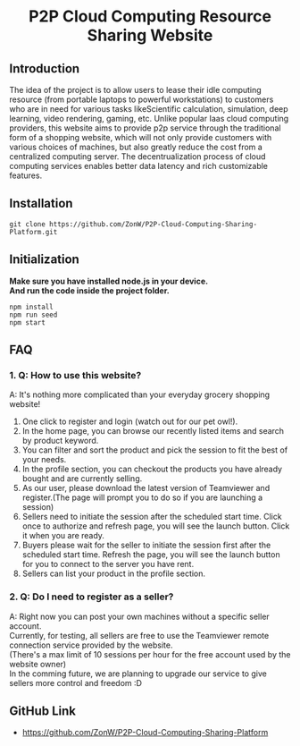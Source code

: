 
# <center>P2P Cloud Computing Resource Sharing Website</center>

## **Introduction**
The idea of the project is to allow users to lease their idle computing resource (from portable laptops to powerful workstations) to customers who are in need for various tasks likeScientific calculation, simulation, deep learning, video rendering, gaming, etc. Unlike popular Iaas cloud computing providers, this website aims to provide p2p service through the traditional form of a shopping website, which will not only provide customers with various choices of machines, but also greatly reduce the cost from a centralized computing server. The decentrualization process of cloud computing services enables better data latency and rich customizable features.  
 
## **Installation**
```
git clone https://github.com/ZonW/P2P-Cloud-Computing-Sharing-Platform.git
```

## **Initialization**
**Make sure you have installed node.js in your device.**  
**And run the code inside the project folder.**
```
npm install
npm run seed
npm start
```

## **FAQ**
### 1. Q: How to use this website?  
  
 A: It's nothing more complicated than your everyday grocery shopping website!  
1. One click to register and login (watch out for our pet owl!).  
2. In the home page, you can browse our recently listed items and search by product keyword.  
3. You can filter and sort the product and pick the session to fit the best of your needs.  
4. In the profile section, you can checkout the products you have already bought and are currently selling.  
5. As our user, please download the latest version of Teamviewer and register.(The page will prompt you to do so if you are launching a session)  
6. Sellers need to initiate the session after the scheduled start time. Click once to authorize and refresh page, you will see the launch button. Click it when you are ready.  
7. Buyers please wait for the seller to initiate the session first after the scheduled start time. Refresh the page, you will see the launch button for you to connect to the server you have rent.  
8. Sellers can list your product in the profile section.  
  
  
### 2. Q: Do I need to register as a seller?  
 A: Right now you can post your own machines without a specific seller account.  
Currently, for testing, all sellers are free to use the Teamviewer remote connection service provided by the website.  
(There's a max limit of 10 sessions per hour for the free account used by the website owner)  
In the comming future, we are planning to upgrade our service to give sellers more control and freedom :D  
  



## GitHub Link
- https://github.com/ZonW/P2P-Cloud-Computing-Sharing-Platform
